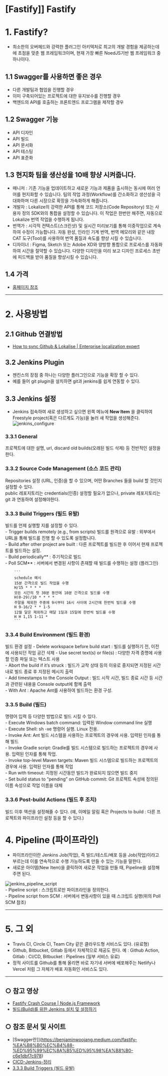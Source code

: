 [Fastify]] Fastify
======================
# 1. Fastify? 
* 최소한의 오버헤드와 강력한 플러그인 아키텍처로 최고의 개발 경험을 제공하는데에 초점을 맞춘 웹 프레임워크이며, 현재 가장 빠른 NoedJS기반 웹 프레임워크 중 하나이다.

## 1.1 Swagger를 사용하면 좋은 경우
* 다른 개발팀과 협업을 진행할 경우
* 이미 구축되어있는 프로젝트에 대한 유지보수를 진행할 경우 
* 백엔드의 API를 호출하는 프론트엔드 프로그램을 제작할 경우

## 1.2 Swagger 기능
* API 디자인
* API 빌드
* API 문서화
* API 테스팅
* API 표준화

## 1.3 현지화 팀을 생산성을 10배 향샹 시켜줍니다.
* 매니저 : 기존 기능을 업데이트하고 새로운 기능과 제품을 출시하는 동시에 여러 언어를 현지화할 수 있습니다. 팀의 작업 과정(Workflow)를 간소화하고 생산성을 극대화하며 다른 시장으로 확장을 가속화하게 해줍니다.  
* 개발자 : Lokalize의 강력한 API를 통해 코드 저장소(Code Repository) 또는 사용자 정의 SDK와의 통합을 설정할 수 있습니다. 이 작업은 한번만 해주면, 자동으로 Lokalize 번역 작업을 수행하게 됩니다.   
* 번역가 : 시각적 컨텍스트(스크린샷) 및 실시간 미리보기를 통해 이중작업으로 계속하여 수정이 가능합니다. 자동 완성, 인라인 기계 번역, 번역 메모리와 같은 내장 CAT 도구(Tool)를 사용하여 번역 품질과 속도를 향샹 시킬 수 있습니다.
* 디자이너 : Figma, Sketch 또는 Adobe XD와 양방향 통합으로 프로세스를 자동화하여 시간을 절약할 수 있습니다. 다양한 디자인을 미리 보고 디자인 프로세스 초반에 피드백을 받아 품질을 향샹시킬 수 있습니다.
## 1.4 가격
* [홈페이지 참조](https://lokalise.com/pricing)

***

# 2. 사용방법 

## 2.1 Github 연결방법
* [How to sync Github & Lokalise | Enterprise localization expert](https://youtu.be/AKaE_2Q4yBY)

## 3.2 Jenkins Plugin
* 젠킨스의 장점 중 하나는 다양한 플러그인으로 기능을 확장 할 수 있다.   
*  예를 들어 git plugin을 설치하면 git과 jenkins를 쉽게 연동할 수 있다.


## 3.3 Jenkins 설정
* Jenkins 접속하여 새로 생성하고 싶으면 왼쪽 메뉴에 **New Item** 을 클릭하여 Freestyle project(혹은 다르게도 가능)을 눌러 새 작업을 생성해준다.
<img src="/KR/Guidebook/Jenkins/jenkins_configure.png" alt="jenkins_configure" title="jenkins_configure"></img>


 ### 3.3.1 General
프로젝트에 대한 설명, url, discard old builds(오래된 빌드 삭제) 등 전반적인 설정을 한다.

 ### 3.3.2 Source Code Management (소스 코드 관리)
 Repositories 설정 (URL, 인증)을 할 수 있으며, 어떤 Branches 들을 build 할 것인지 설정할 수 있다.   
 public 레포지토리는 credentials(인증) 설정할 필요가 없으나, private 레포지토리는 git 과 연동하여 설정해야한다.

 ###  3.3.3 Build Triggers (빌드 유발)
빌드를 언제 실행할 지를 설정할 수 있다.   
    - Trigger builds remotely (e.g., from scripts) 빌드를 원격으로 유발 : 외부에서 URL을 통해 빌드를 진행 할 수 있도록 설정합니다.   
    - Build after other project are built : 다른 프로젝트를 빌드한 후 이어서 현재 프로젝트를 빌드하는 설정.    
    - Build periodically** : 주기적으로 빌드   
    - Poll SCM** : 서버에서 변경된 사항이 존재할 때 빌드를 수행하는 설정  (플러그인)   

        ```
        schedule 예시
        15분 간격으로 빌드 작업을 수행
        H/15 * * * *
        모든 시간의 첫 30분 동안에 10분 간격으로 빌드를 수행
        H(0-29)/10 * * * *
        주말을 제외한 주중에 9시부터 16시 사이에 2시간에 한번씩 빌드를 수행
        H 9-16/2 * * 1-5
        12월 달은 제외하고 매달 1일과 15일에 한번씩 빌드를 수행
        H H 1,15 1-11 * 
        ```


 ### 3.3.4 Build Environment (빌드 환경)
 빌드 환경 설정
    - Delete workspace before build start : 빌드를 실행하기 전, 이전에 사용되던 작업 공간 삭제 
    - Use secret text(s) or file(s) : 다양한 자격 증명에 사용할 인증 파일 또는 텍스트 사용    
    - Abort the build if it’s struck : 빌드가 교착 상태 등의 이유로 중지되면 지정된 시간 내로 빌드 종료 후 지정된 메시지 출력    
    - Add timestamps to the Console Output : 빌드 시작 시간, 빌드 종료 시간 등 시간과 관련된 내용을 Console output에 함께 출력  
    - With Ant : Apache Ant를 사용하여 빌드하는 환경 구성. 

 ### 3.3.5 Build (빌드)
 명령어 입력 등 다양한 방법으로 빌드 시킬 수 있다.   
    - Execute Windows batch command: 입력된 Window command line 실행   
    - Execute Shell: sh -xe 명령어 실행. Linux 전용.   
    - Invoke Ant: Ant 빌드 시스템을 사용하는 프로젝트의 경우에 사용. 입력된 인자를 통해 빌드   
    - Invoke Gradle script: Gradle를 빌드 시스템으로 빌드하는 프로젝트의 경우에 사용. 입력된 인자를 통해 작업.   
    - Invoke top-level Maven targets: Maven 빌드 시스템으로 빌드하는 프로젝트의 경우에 사용. 입력된 인자를 통해 작업   
    - Run with timeout: 지정된 시간동안 빌드가 완료되지 않으면 빌드 중지   
    - Set build status to “pending” on GitHub commit: Git 프로젝트 속성에 정의된 이름 속성으로 작업 이름을 대체    

### 3.3.6 Post-build Actions (빌드 후 조치)
빌드 이후 액션을 설정해줄 수 있다. (예, 이메일 알림 혹은 Projects to build : 다른 프로젝트와 파이프라인 설정 등을 할 수 있다.)


# 4. Pipeline (파이프라인)
* 파이프라인이란 Jenkins Job(작업), 즉 빌드/테스트/배포 등을 Job(작업)이라고 부르는데 이를 연속적으로 수행 가능하도록 만들 수 있는 기능을 말한다.
* 새로운 아이템(New Item)을 클릭하여 새로운 작업을 만들 때, Pipeline을 설정해주면 된다.   

<img src="/KR/Guidebook/Jenkins/jenkins_pipeline_script.png" alt="jenkins_pipeline_script" title="jenkins_pipeline_script"></img>   
    - Pipeline script : 스크립트로만 파이프라인을 정의한다.   
    - Pipeline script from SCM : 서버에서 변동사항이 있을 때 스크립트 실행(위의 Poll SCM 참조)

****
# 5. 그 외
* Travis CI, Circle CI, Team City 같은 클라우드형 서비스도 있다. (유료형)
* Github, Bitbucket, Gitlab 등에서 자체적으로 제공도 한다. 예 : Github Action, Gitlab : CI/CD, Bitbucket : Pipelines (일부 서비스 유료)
* 정적 사이트를 Github를 통해 올리면 바로 자기네 서버에 배포해주는 Netlify나 Vercel 처럼 그 자체가 배포 자동화인 서비스도 있다.
***** 

## ○ 참고 영상
* [Fastify Crash Course | Node.js Framework](https://youtu.be/Lk-uVEVGxOA)
* [빌드(Build)를 위한 Jenkins 설치 및 설정하기](https://youtu.be/m0tky1jyP-0)


## ○ 참조 문서 및 사이트
* [Swagger란]](https://benjaminwoojang.medium.com/fastify-%EA%B8%B0%EC%B4%88-%ED%95%99%EC%8A%B5%ED%95%98%EA%B8%B0-c6e1dbf7c978) 
* [CICD-Jenkins-정리](https://velog.io/@jellyb3ar/CICD-Jenkins-%EC%A0%95%EB%A6%AC)
* [3.3.3 Build Triggers (빌드 유발)](https://blog.naver.com/special9486/220274932377)

